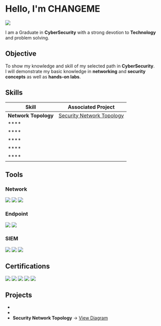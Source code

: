 # Hello, I'm CHANGEME
<a href="https://linkedin.com/in/christphen-diggsjr-971871108"><img src="https://img.shields.io/badge/-LinkedIn-0072b1?&style=for-the-badge&logo=linkedin&logoColor=white" /></a>

I am a Graduate in **CyberSecurity** with a strong devotion to **Technology** and problem solving.

## Objective

To show my knowledge and skill of my selected path in **CyberSecurity**.  
I will demonstrate my basic knowledge in **networking** and **security concepts** as well as **hands-on labs**.

## Skills

| Skill                                         | Associated Project         |
|-----------------------------------------------|----------------------------|
| **Network Topology**                          | <a href="https://viewer.diagrams.net/?edit=_blank&url=https://raw.githubusercontent.com/DiggSton/DiggSton/main/Small%20Business%20Star%20Topology.drawio">Security Network Topology</a> |
| **** |  |
| ****     |  |
| ****    |  |
| ****              |  |
| **** |  |

## Tools

### Network
<div>
    <img src= />
    <img src= />
    <img src= />
</div>

### Endpoint
<div>
    <img src= />
    <img src= />
</div>

### SIEM
<div>
    <img src= />
    <img src= />
    <img src= />
</div>

## Certifications
<div>
<img src= />
<img src= />
<img src= />
<img src= />
<img src= />
</div>

## Projects

-  
-   
- **Security Network Topology** → [View Diagram](https://viewer.diagrams.net/?edit=_blank&url=https://raw.githubusercontent.com/DiggSton/DiggSton/main/Small%20Business%20Star%20Topology.drawio)
